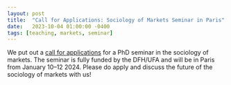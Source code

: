 ```yaml
---
layout: post
title:  "Call for Applications: Sociology of Markets Seminar in Paris"
date:   2023-10-04 01:00:00 -0400
tags: [teaching, markets, seminar]
---
```


We put out a [call for applications](http://tergen.org/teaching/teaching_files/cfa_sociology_of_markets_2024.pdf) for a PhD seminar in the sociology of markets. The seminar is fully funded by the DFH/UFA and will be in Paris from January 10–12 2024. Please do apply and discuss the future of the sociology of markets with us! 

